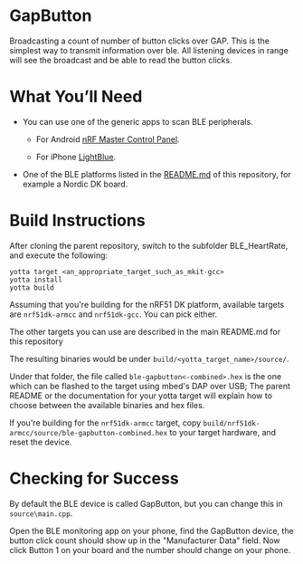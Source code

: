 GapButton
============
Broadcasting a count of number of button clicks over GAP. This is the simplest way to transmit information over ble. All listening devices in range will see the broadcast and be able to read the button clicks.

What You’ll Need
================
- You can use one of the generic apps to scan BLE peripherals.

  - For Android [nRF Master Control Panel](https://play.google.com/store/apps/detailsid=no.nordicsemi.android.mcp&hl=en).

  - For iPhone [LightBlue](https://itunes.apple.com/gb/app/lightblue-bluetooth-low-energy/id557428110?mt=8).

- One of the BLE platforms listed in the [README.md](https://github.com/ARMmbed/ble-examples/blob/oob-oct15/README.md) of this repository, for example a Nordic DK board.

Build Instructions
==================

After cloning the parent repository, switch to the subfolder BLE_HeartRate, and
execute the following:

```Shell
yotta target <an_appropriate_target_such_as_mkit-gcc>
yotta install
yotta build
```

Assuming that you're building for the nRF51 DK platform, available targets are
`nrf51dk-armcc` and `nrf51dk-gcc`. You can pick either.

The other targets you can use are described in the main README.md for this repository

The resulting binaries would be under `build/<yotta_target_name>/source/`.

Under that folder, the file called `ble-gapbutton<-combined>.hex` is the one which can be flashed to the target using mbed's DAP over USB; The parent README or the documentation for your yotta target will explain how to choose between the available binaries and hex files.

If you're building for the `nrf51dk-armcc` target, copy `build/nrf51dk-armcc/source/ble-gapbutton-combined.hex` to your target hardware, and reset the device.

Checking for Success
====================

By default the BLE device is called GapButton, but you can change this in `source\main.cpp`.

Open the BLE monitoring app on your phone, find the GapButton device, the button click count should show up in the "Manufacturer Data" field. Now click Button 1 on your board and the number should change on your phone.
